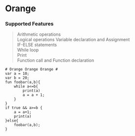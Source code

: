 # Orange

### Supported Features ###
>Arithmetic operations  
>Logical operations
>Variable declaration and Assignment  
>IF-ELSE statements  
>While loop  
>Print  
>Function call and Function declaration

```
# Orange Orange Orange #
var a = 10;
var b = 20;
fun foobar(a,b){
    while a<=b{
        print(a)
        a = a + 1;
    }
}
if true && a>=b {
    a = a+1;
    print(a)
}else{
    foobar(a,b);
}
```
